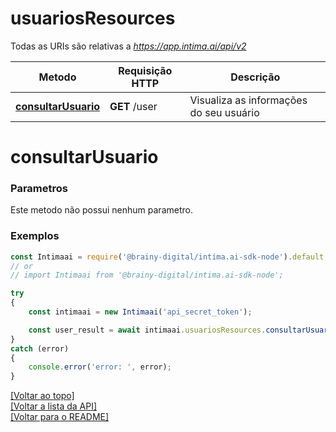 # **usuariosResources**

Todas as URIs são relativas a *https://app.intima.ai/api/v2*

Metodo | Requisição HTTP | Descrição
------------- | ------------- | -------------
[**consultarUsuario**](usuariosResources.md#consultarUsuario) | **GET** /user | Visualiza as informações do seu usuário

# **consultarUsuario**

### Parametros

Este metodo não possui nenhum parametro.

### Exemplos
```javascript
const Intimaai = require('@brainy-digital/intima.ai-sdk-node').default;
// or
// import Intimaai from '@brainy-digital/intima.ai-sdk-node';

try
{
    const intimaai = new Intimaai('api_secret_token');

    const user_result = await intimaai.usuariosResources.consultarUsuario();
}
catch (error)
{
    console.error('error: ', error);
}
```

[[Voltar ao topo]](#)        
[[Voltar a lista da API]](../../../README.md#Documentação-para-os-Endpoints-da-API)    
[[Voltar para o README]](../../../README.md#Intima.ai---SDK-NodeJS)
